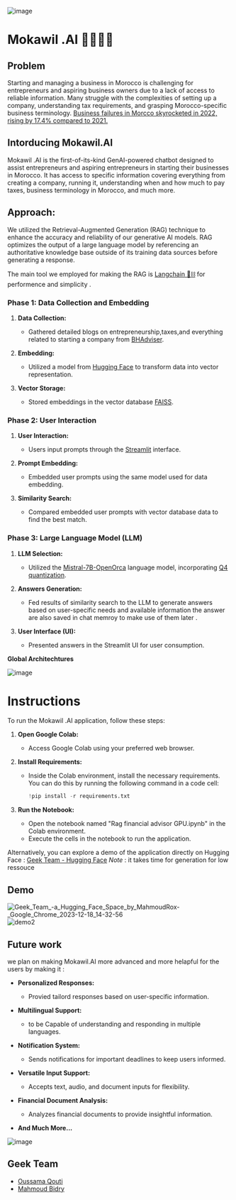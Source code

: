 ![image](https://github.com/QoutiOussama13/VentureBuddy/assets/81428754/6830aec7-5624-4d15-a3df-f0c2c39bf9f0)
# Mokawil .AI 🤖💼🇲🇦



## Problem
Starting and managing a business in Morocco is challenging for entrepreneurs and aspiring business owners due to a lack of access to reliable information. Many struggle with the complexities of setting up a company, understanding tax requirements, and grasping Morocco-specific business terminology.
[Business failures in Morcco skyrocketed in 2022, rising by 17.4% compared to 2021.](https://www.moroccoworldnews.com/2023/01/353639/more-than-12-000-moroccan-businesses-failed-in-2022)

## Intorducing Mokawil.AI

Mokawil .AI is the first-of-its-kind GenAI-powered chatbot designed to assist entrepreneurs and aspiring entrepreneurs in starting their businesses in Morocco. It has access to specific information covering everything from creating a company, running it, understanding when and how much to pay taxes, business terminology in Morocco, and much more.


## Approach:

We utilized the Retrieval-Augmented Generation (RAG) technique to enhance the accuracy and reliability of our generative AI models. RAG optimizes the output of a large language model by referencing an authoritative knowledge base outside of its training data sources before generating a response.

The main tool we employed for making the RAG is [Langchain 🦜️⛓️](https://python.langchain.com/docs/get_started/introduction) for performence and simplicity .

### Phase 1: Data Collection and Embedding
1. **Data Collection:**
   - Gathered detailed blogs on entrepreneurship,taxes,and everything related to starting a company from  [BHAdviser](https://bhadviser.org/blog/).

2. **Embedding:**
   - Utilized a model from [Hugging Face](https://huggingface.co/sentence-transformers/all-MiniLM-L12-v2) to transform data into vector representation.

3. **Vector Storage:**
   - Stored embeddings in the vector database [FAISS](https://ai.meta.com/tools/faiss/).

### Phase 2: User Interaction
1. **User Interaction:**
   - Users input prompts through the [Streamlit](https://streamlit.io/) interface.

2. **Prompt Embedding:**
   - Embedded user prompts using the same model used for data embedding.

3. **Similarity Search:**
   - Compared embedded user prompts with vector database data to find the best match.

### Phase 3: Large Language Model (LLM)
1. **LLM Selection:**
   - Utilized the [Mistral-7B-OpenOrca](https://huggingface.co/Open-Orca/Mistral-7B-OpenOrca) language model, incorporating [Q4 quantization](https://huggingface.co/TheBloke/Mistral-7B-OpenOrca-GGUF).

2. **Answers Generation:**
   - Fed results of similarity search to the LLM to generate answers based on user-specific needs and available information the answer are also saved in chat memroy to make use of them later .

3. **User Interface (UI):**
   - Presented answers in the Streamlit UI for user consumption.

**Global Architechtures**

![image](https://github.com/QoutiOussama13/VentureBuddy/assets/81428754/38516fea-5575-4791-af32-c1546035e96d)

# Instructions

To run the Mokawil .AI application, follow these steps:

1. **Open Google Colab:**
   - Access Google Colab using your preferred web browser.

2. **Install Requirements:**
   - Inside the Colab environment, install the necessary requirements. You can do this by running the following command in a code cell:
     ```python
     !pip install -r requirements.txt
     ```

3. **Run the Notebook:**
   - Open the notebook named "Rag financial advisor GPU.ipynb" in the Colab environment.
   - Execute the cells in the notebook to run the application.

Alternatively, you can explore a demo of the application directly on Hugging Face :
[Geek Team - Hugging Face](https://huggingface.co/spaces/MahmoudRox/Geek_team) 
*Note* : it takes time for generation for low ressouce

## Demo

![Geek_Team_-_a_Hugging_Face_Space_by_MahmoudRox_-_Google_Chrome_2023-12-18_14-32-56](https://github.com/QoutiOussama13/VentureBuddy/assets/81428754/fc22cd13-b0a5-49fe-9507-81e1a6adda6e)
![demo2](https://github.com/QoutiOussama13/VentureBuddy/assets/81428754/1a3a141b-7194-4193-b51c-440fcf840d8f)



## Future work
we plan on making Mokawil.AI more advanced and more helapful for the users by making it :

- **Personalized Responses:**
  - Provied tailord responses based on user-specific information.

- **Multilingual Support:**
  - to be Capable of understanding and responding in multiple languages.

- **Notification System:**
  - Sends notifications for important deadlines to keep users informed.

- **Versatile Input Support:**
  - Accepts text, audio, and document inputs for flexibility.

- **Financial Document Analysis:**
  - Analyzes financial documents to provide insightful information.

- **And Much More...**

![image](https://github.com/QoutiOussama13/VentureBuddy/assets/81428754/7cc69454-689a-47ef-9e24-2244bf819eca)


## Geek Team 

- [Oussama Qouti](https://www.linkedin.com/in/oussama-qouti-105bb820a/)
- [Mahmoud Bidry](https://www.linkedin.com/in/mahmoudbidry/)

